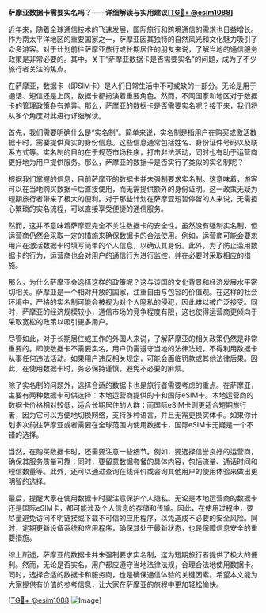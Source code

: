 **萨摩亚数据卡需要实名吗？——详细解读与实用建议[[TG💪+ @esim1088](https://t.me/s/esim1088)]**

近年来，随着全球通信技术的飞速发展，国际旅行和跨境通信的需求也日益增长。作为南太平洋地区的重要国家之一，萨摩亚因其独特的自然风光和文化魅力吸引了众多游客。对于计划前往萨摩亚旅行或长期居住的朋友来说，了解当地的通信服务政策是非常必要的。其中，关于“萨摩亚数据卡是否需要实名”的问题，成为了不少旅行者关注的焦点。

在萨摩亚，数据卡（即SIM卡）是人们日常生活中不可或缺的一部分。无论是用于通话、短信还是上网，数据卡都扮演着重要角色。然而，不同国家和地区对于数据卡的管理政策各有差异。那么，萨摩亚的数据卡是否需要实名呢？接下来，我们将从多个角度对此进行详细解读。

首先，我们需要明确什么是“实名制”。简单来说，实名制是指用户在购买或激活数据卡时，需要提供真实的身份信息。这些信息通常包括姓名、身份证件号码以及联系方式等。实名制的目的在于规范市场秩序，打击非法活动，同时也有助于运营商更好地为用户提供服务。那么，萨摩亚的数据卡是否实行了类似的实名制呢？

根据我们掌握的信息，目前萨摩亚的数据卡并未强制要求实名制。这意味着，游客可以在当地购买数据卡后直接使用，而无需提供额外的身份证明。这一政策无疑为短期旅行者带来了极大的便利。对于那些计划在萨摩亚短暂停留的人来说，无需担心繁琐的实名流程，可以直接享受便捷的通信服务。

然而，这并不意味着萨摩亚完全不关注数据卡的安全性。虽然没有强制实名制，但运营商仍然会采取一定的措施来确保数据卡的合法使用。例如，运营商可能会要求用户在激活数据卡时填写简单的个人信息，以确认其身份。此外，为了防止滥用数据卡的行为，运营商也会对用户的通信行为进行监控，并在必要时采取相应的措施。

那么，为什么萨摩亚会选择这样的政策呢？这与该国的文化背景和经济发展水平密切相关。萨摩亚是一个相对开放的国家，注重自由与包容的价值观。在这样的社会环境中，严格的实名制可能会被视为对个人隐私的侵犯，因此难以被广泛接受。同时，萨摩亚的经济规模较小，通信市场的竞争程度有限，这也使得运营商更倾向于采取宽松的政策以吸引更多用户。

尽管如此，对于长期居住或工作的外国人来说，了解萨摩亚的相关政策仍然是非常重要的。即使数据卡不需要实名，用户仍需遵守当地的法律法规，不得利用数据卡从事任何违法活动。如果用户违反相关规定，可能会面临罚款或其他法律后果。因此，在使用数据卡时，务必保持谨慎，避免不必要的麻烦。

除了实名制的问题外，选择合适的数据卡也是旅行者需要考虑的重点。在萨摩亚，主要有两种数据卡可供选择：本地运营商提供的卡和国际eSIM卡。本地运营商的数据卡价格相对较低，适合长期居住的人群；而国际eSIM卡则更适合短期旅行者，因为它可以方便地切换网络，支持多种语言，并且无需更换实体卡。如果你计划多次前往萨摩亚或者需要在全球范围内使用数据卡，国际eSIM卡无疑是一个不错的选择。

当然，在购买数据卡时，还需要注意一些细节。例如，要选择信誉良好的运营商，确保其服务质量可靠；同时，要留意数据套餐的具体内容，包括流量、通话时间和短信数量等。此外，还可以通过查询在线评价或咨询其他用户的使用体验来做出更明智的选择。

最后，提醒大家在使用数据卡时要注意保护个人隐私。无论是本地运营商的数据卡还是国际eSIM卡，都可能涉及个人信息的存储和传输。因此，在使用过程中，要尽量避免访问不明链接或下载不可信的应用程序，以免造成不必要的安全风险。同时，定期更新设备系统和应用程序，确保其处于最新状态，也是保障信息安全的重要措施。

综上所述，萨摩亚的数据卡并未强制要求实名制，这为短期旅行者提供了极大的便利。然而，无论是否实名，用户都应遵守当地法律法规，合理合法地使用数据卡。同时，选择合适的数据卡和服务商，也是确保通信体验的关键因素。希望本文能为大家提供有价值的参考信息，让大家在萨摩亚的旅程中更加轻松愉快。

[[TG💪+ @esim1088](https://t.me/s/esim1088) ![Image](https://i.postimg.cc/4NQfJmqS/Snipaste-2025-05-13-00-14-12.png)]